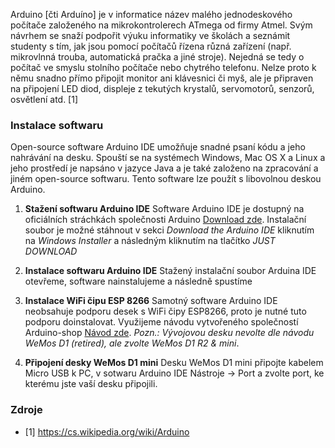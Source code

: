 Arduino [čti Arduíno] je v informatice název malého jednodeskového počítače založeného na mikrokontrolerech ATmega od firmy Atmel. Svým návrhem se snaží podpořit výuku informatiky ve školách a seznámit studenty s tím, jak jsou pomocí počítačů řízena různá zařízení (např. mikrovlnná trouba, automatická pračka a jiné stroje). Nejedná se tedy o počítač ve smyslu stolního počítače nebo chytrého telefonu. Nelze proto k němu snadno přímo připojit monitor ani klávesnici či myš, ale je připraven na připojení LED diod, displeje z tekutých krystalů, servomotorů, senzorů, osvětlení atd. [1]


### Instalace softwaru

Open-source software Arduino IDE umožňuje snadné psaní kódu a jeho nahrávání na desku. Spouští se na systémech Windows, Mac OS X a Linux a jeho prostředí je napsáno v jazyce Java a je také založeno na zpracování a jiném open-source softwaru.
Tento software lze použít s libovolnou deskou Arduino.

1. **Stažení softwaru Arduino IDE** Software Arduino IDE je dostupný na oficiálních stráchkách společnosti Arduino [Download zde](https://www.arduino.cc/en/main/software). Instalační soubor je možné stáhnout v sekci  *Download the Arduino IDE* kliknutím na *Windows Installer* a následným kliknutím na tlačítko *JUST DOWNLOAD*

2. **Instalace softwaru Arduino IDE** Stažený instalační soubor Arduina IDE otevřeme, software nainstalujeme a následně spustíme

3. **Instalace WiFi čipu ESP 8266** Samotný software Arduino IDE neobsahuje podporu desek s WiFi čipy ESP8266, proto je nutné tuto podporu doinstalovat. Využijeme návodu vytvořeného společností Arduino-shop [Návod zde](http://navody.arduino-shop.cz/navody-k-produktum/esp8266-vyvojova-deska-wemos-d1.html). *Pozn.: Vývojovou desku nevolte dle návodu WeMos D1 (retired), ale zvolte WeMos D1 R2 & mini*.

4. **Připojení desky WeMos D1 mini** Desku WeMos D1 mini připojte kabelem Micro USB k PC, v sotwaru Arduino IDE Nástroje -> Port a zvolte port, ke kterému jste vaší desku připojili.


### Zdroje
- [1] https://cs.wikipedia.org/wiki/Arduino
